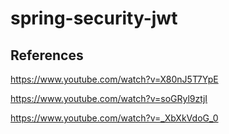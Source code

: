 # spring-security-jwt

## References

https://www.youtube.com/watch?v=X80nJ5T7YpE

https://www.youtube.com/watch?v=soGRyl9ztjI

https://www.youtube.com/watch?v=_XbXkVdoG_0

